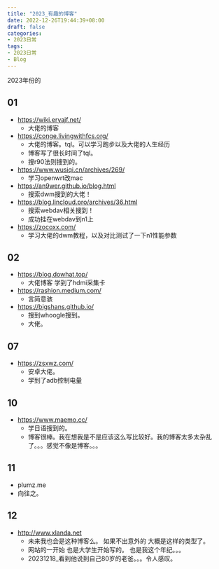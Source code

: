 ```yaml
---
title: "2023_有趣的博客"
date: 2022-12-26T19:44:39+08:00
draft: false
categories:
- 2023日常
tags:
- 2023日常
- Blog
---
```


2023年份的

## 01

- https://wiki.eryajf.net/
	- 大佬的博客
- https://conge.livingwithfcs.org/
	- 大佬的博客。tql。可以学习跑步以及大佬的人生经历
	- 博客写了很长时间了tql。
	- 搜r90法则搜到的。
- https://www.wusiqi.cn/archives/269/
	- 学习openwrt改mac
- https://an9wer.github.io/blog.html
	- 搜索dwm搜到的大佬！
- https://blog.lincloud.pro/archives/36.html
	- 搜索webdav相关搜到！
	- 成功挂在webdav到n1上
- https://zocoxx.com/
	- 学习大佬的dwm教程，以及对比测试了一下n1性能参数

## 02
- https://blog.dowhat.top/
	- 大佬博客 学到了hdmi采集卡
- https://rashion.medium.com/
	- 言简意骇
- https://bigshans.github.io/
	- 搜到whoogle搜到。
	- 大佬。

## 07

- https://zsxwz.com/
	- 安卓大佬。
	- 学到了adb控制电量

## 10

- https://www.maemo.cc/
	- 学日语搜到的。
	- 博客很棒。我在想我是不是应该这么写比较好。我的博客太多太杂乱了。。。感觉不像是博客。。。

## 11

- plumz.me
- 向往之。

## 12

- http://www.xlanda.net
	- 未来我也会是这种博客么。 如果不出意外的 大概是这样的类型了。
	- 网站的一开始 也是大学生开始写的。 也是我这个年纪。。。
	- 20231218_看到他说到自己80岁的老爸。。。令人感叹。